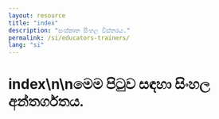 ```yaml
---
layout: resource
title: "index"
description: "සංස්කෘත සිංහල විස්තරය."
permalink: /si/educators-trainers/
lang: "si"
---
```


# index\n\nමෙම පිටුව සඳහා සිංහල අන්තර්ගතය.
